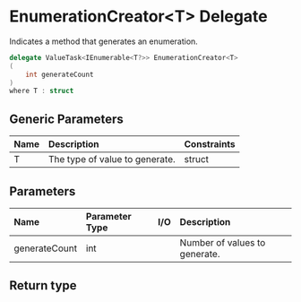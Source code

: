 ﻿


# EnumerationCreator&lt;T&gt; Delegate



Indicates a method that generates an enumeration.


```c#
delegate ValueTask<IEnumerable<T?>> EnumerationCreator<T>
(
	int generateCount
)
where T : struct
```



## Generic Parameters
|Name|Description|Constraints|
|:--|:--|:--|
| T | The type of value to generate. | struct |









## Parameters
|Name|Parameter Type|I/O|Description|
|:--|:--|:-:|:--|
| generateCount | int |  | Number of values to generate. |
## Return type

